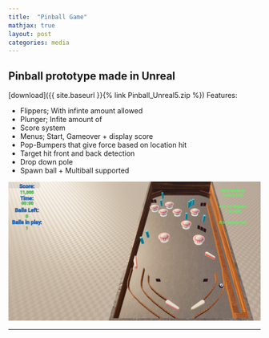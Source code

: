 ```yaml
---
title:  "Pinball Game"
mathjax: true
layout: post
categories: media
---
```


## Pinball prototype made in Unreal
[download]({{ site.baseurl }}{% link Pinball_Unreal5.zip %})
Features:
- Flippers; With infinte amount allowed
- Plunger; Infite amount of
- Score system
- Menus; Start, Gameover + display score
- Pop-Bumpers that give force based on location hit
- Target hit front and back detection
- Drop down pole
- Spawn ball + Multiball supported

![Pinball Game](/images/PinballDemoPic.png)

---
